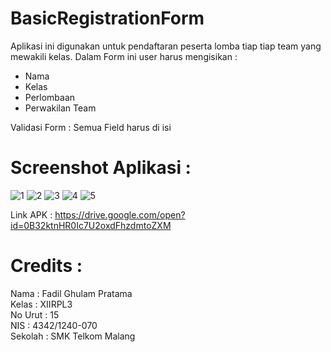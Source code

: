# BasicRegistrationForm

Aplikasi ini digunakan untuk pendaftaran peserta lomba tiap tiap team yang mewakili kelas.
Dalam Form ini user harus mengisikan :
  - Nama
  - Kelas
  - Perlombaan
  - Perwakilan Team

Validasi Form :
  Semua Field harus di isi

# Screenshot Aplikasi :

![1](https://github.com/fadilnoob/BasicRegistrationForm/blob/master/1.png)
![2](https://github.com/fadilnoob/BasicRegistrationForm/blob/master/2.png)
![3](https://github.com/fadilnoob/BasicRegistrationForm/blob/master/3.png)
![4](https://github.com/fadilnoob/BasicRegistrationForm/blob/master/4.png)
![5](https://github.com/fadilnoob/BasicRegistrationForm/blob/master/5.png)

Link APK :
  https://drive.google.com/open?id=0B32ktnHR0Ic7U2oxdFhzdmtoZXM
  
# Credits : <br />
  Nama : Fadil Ghulam Pratama <br />
  Kelas : XIIRPL3 <br />
  No Urut : 15 <br />
  NIS : 4342/1240-070 <br />
  Sekolah : SMK Telkom Malang
